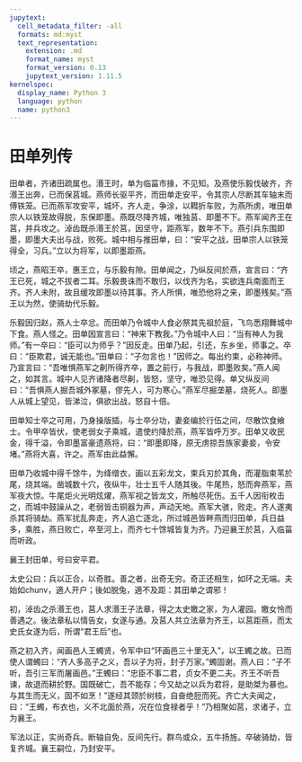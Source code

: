 ```yaml
---
jupytext:
  cell_metadata_filter: -all
  formats: md:myst
  text_representation:
    extension: .md
    format_name: myst
    format_version: 0.13
    jupytext_version: 1.11.5
kernelspec:
  display_name: Python 3
  language: python
  name: python3
---
```

# 田单列传

田单者，齐诸田疏属也。湣王时，单为临菑市掾，不见知。及燕使乐毅伐破齐，齐湣王出奔，已而保莒城。燕师长驱平齐，而田单走安平，令其宗人尽断其车轴末而傅铁笼。已而燕军攻安平，城坏，齐人走，争涂，以轊折车败，为燕所虏，唯田单宗人以铁笼故得脱，东保即墨。燕既尽降齐城，唯独莒、即墨不下。燕军闻齐王在莒，并兵攻之。淖齿既杀湣王於莒，因坚守，距燕军，数年不下。燕引兵东围即墨，即墨大夫出与战，败死。城中相与推田单，曰：“安平之战，田单宗人以铁笼得全，习兵。”立以为将军，以即墨距燕。

顷之，燕昭王卒，惠王立，与乐毅有隙。田单闻之，乃纵反间於燕，宣言曰：“齐王已死，城之不拔者二耳。乐毅畏诛而不敢归，以伐齐为名，实欲连兵南面而王齐。齐人未附，故且缓攻即墨以待其事。齐人所惧，唯恐他将之来，即墨残矣。”燕王以为然，使骑劫代乐毅。

乐毅因归赵，燕人士卒忿。而田单乃令城中人食必祭其先祖於庭，飞鸟悉翔舞城中下食。燕人怪之。田单因宣言曰：“神来下教我。”乃令城中人曰：“当有神人为我师。”有一卒曰：“臣可以为师乎？”因反走。田单乃起，引还，东乡坐，师事之。卒曰：“臣欺君，诚无能也。”田单曰：“子勿言也！”因师之。每出约束，必称神师。乃宣言曰：“吾唯惧燕军之劓所得齐卒，置之前行，与我战，即墨败矣。”燕人闻之，如其言。城中人见齐诸降者尽劓，皆怒，坚守，唯恐见得。单又纵反间曰：“吾惧燕人掘吾城外冢墓，僇先人，可为寒心。”燕军尽掘垄墓，烧死人。即墨人从城上望见，皆涕泣，俱欲出战，怒自十倍。

田单知士卒之可用，乃身操版插，与士卒分功，妻妾编於行伍之间，尽散饮食飨士。令甲卒皆伏，使老弱女子乘城，遣使约降於燕，燕军皆呼万岁。田单又收民金，得千溢，令即墨富豪遗燕将，曰：“即墨即降，原无虏掠吾族家妻妾，令安堵。”燕将大喜，许之。燕军由此益懈。

田单乃收城中得千馀牛，为绛缯衣，画以五彩龙文，束兵刃於其角，而灌脂束苇於尾，烧其端。凿城数十穴，夜纵牛，壮士五千人随其後。牛尾热，怒而奔燕军，燕军夜大惊。牛尾炬火光明炫燿，燕军视之皆龙文，所触尽死伤。五千人因衔枚击之，而城中鼓譟从之，老弱皆击铜器为声，声动天地。燕军大骇，败走。齐人遂夷杀其将骑劫。燕军扰乱奔走，齐人追亡逐北，所过城邑皆畔燕而归田单，兵日益多，乘胜，燕日败亡，卒至河上，而齐七十馀城皆复为齐。乃迎襄王於莒，入临菑而听政。

襄王封田单，号曰安平君。

太史公曰：兵以正合，以奇胜。善之者，出奇无穷。奇正还相生，如环之无端。夫始如chunv，適人开户；後如脱兔，適不及距：其田单之谓邪！

初，淖齿之杀湣王也，莒人求湣王子法章，得之太史嬓之家，为人灌园。嬓女怜而善遇之。後法章私以情告女，女遂与通。及莒人共立法章为齐王，以莒距燕，而太史氏女遂为后，所谓“君王后”也。

燕之初入齐，闻画邑人王蠋贤，令军中曰“环画邑三十里无入”，以王蠋之故。已而使人谓蠋曰：“齐人多高子之义，吾以子为将，封子万家。”蠋固谢。燕人曰：“子不听，吾引三军而屠画邑。”王蠋曰：“忠臣不事二君，贞女不更二夫。齐王不听吾谏，故退而耕於野。国既破亡，吾不能存；今又劫之以兵为君将，是助桀为暴也。与其生而无义，固不如烹！”遂经其颈於树枝，自奋绝脰而死。齐亡大夫闻之，曰：“王蠋，布衣也，义不北面於燕，况在位食禄者乎！”乃相聚如莒，求诸子，立为襄王。

军法以正，实尚奇兵。断轴自免，反间先行。群鸟或众，五牛扬旌。卒破骑劫，皆复齐城。襄王嗣位，乃封安平。

